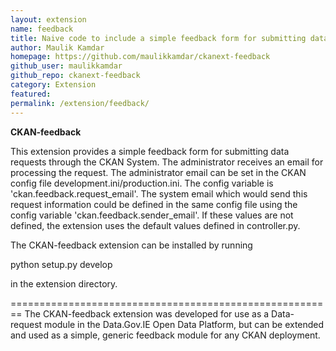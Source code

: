 ```yaml
---
layout: extension
name: feedback
title: Naive code to include a simple feedback form for submitting data requests the CKAN System
author: Maulik Kamdar
homepage: https://github.com/maulikkamdar/ckanext-feedback
github_user: maulikkamdar
github_repo: ckanext-feedback
category: Extension
featured: 
permalink: /extension/feedback/
---
```



**CKAN-feedback**

This extension provides a simple feedback form for submitting data requests through the CKAN System.
The administrator receives an email for processing the request. The administrator email can be set in the CKAN config file development.ini/production.ini. The config variable is 'ckan.feedback.request_email'. The system email which would send this request information could be defined in the same config file using the config variable 'ckan.feedback.sender_email'. If these values are not defined, the extension uses the default values defined in controller.py.

The CKAN-feedback extension can be installed by running 

python setup.py develop

in the extension directory.

========================================================
The CKAN-feedback extension was developed for use as a Data-request module in the Data.Gov.IE Open Data Platform, but can be extended and used as a simple, generic feedback module for any CKAN deployment. 

